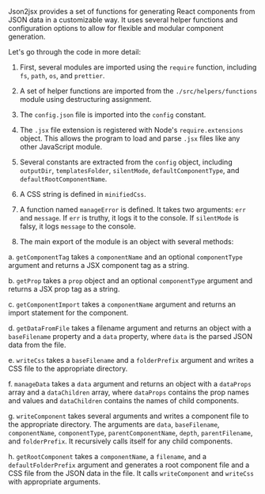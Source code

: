 Json2jsx  provides a set of functions for generating React components from JSON data in a customizable way. It uses several helper functions and configuration options to allow for flexible and modular component generation.

Let's go through the code in more detail:

1. First, several modules are imported using the `require` function, including `fs`, `path`, `os`, and `prettier`.

2. A set of helper functions are imported from the `./src/helpers/functions` module using destructuring assignment.

3. The `config.json` file is imported into the `config` constant.

4. The `.jsx` file extension is registered with Node's `require.extensions` object. This allows the program to load and parse `.jsx` files like any other JavaScript module.

5. Several constants are extracted from the `config` object, including `outputDir`, `templatesFolder`, `silentMode`, `defaultComponentType`, and `defaultRootComponentName`.

6. A CSS string is defined in `minifiedCss`.

7. A function named `manageError` is defined. It takes two arguments: `err` and `message`. If `err` is truthy, it logs it to the console. If `silentMode` is falsy, it logs `message` to the console.

8. The main export of the module is an object with several methods:

  a. `getComponentTag` takes a `componentName` and an optional `componentType` argument and returns a JSX component tag as a string.

  b. `getProp` takes a `prop` object and an optional `componentType` argument and returns a JSX prop tag as a string.

  c. `getComponentImport` takes a `componentName` argument and returns an import statement for the component.

  d. `getDataFromFile` takes a filename argument and returns an object with a `baseFilename` property and a `data` property, where `data` is the parsed JSON data from the file.

  e. `writeCss` takes a `baseFilename` and a `folderPrefix` argument and writes a CSS file to the appropriate directory.

  f. `manageData` takes a `data` argument and returns an object with a `dataProps` array and a `dataChildren` array, where `dataProps` contains the prop names and values and `dataChildren` contains the names of child components.

  g. `writeComponent` takes several arguments and writes a component file to the appropriate directory. The arguments are `data`, `baseFilename`, `componentName`, `componentType`, `parentComponentName`, `depth`, `parentFilename`, and `folderPrefix`. It recursively calls itself for any child components.

  h. `getRootComponent` takes a `componentName`, a `filename`, and a `defaultFolderPrefix` argument and generates a root component file and a CSS file from the JSON data in the file. It calls `writeComponent` and `writeCss` with appropriate arguments.
